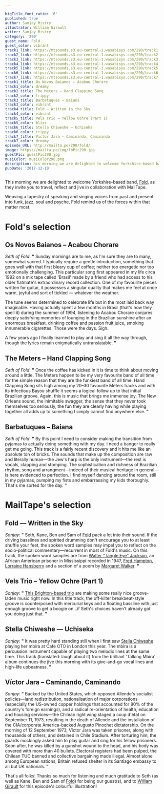 ```yaml
---

bigTitle_font_ratio: '6'
published: true
author: Sanjay Mistry
illustrator: William Girault
writer: Sanjay Mistry
category: '290'
guest_name: Fold
guest_color: vibrant
track1_link: https://mtsounds.s3.eu-central-1.wasabisys.com/290/track1.mp3
track2_link: https://mtsounds.s3.eu-central-1.wasabisys.com/290/track2.mp3
track3_link: https://mtsounds.s3.eu-central-1.wasabisys.com/290/track3.mp3
track4_link: https://mtsounds.s3.eu-central-1.wasabisys.com/290/track4.mp3
track5_link: https://mtsounds.s3.eu-central-1.wasabisys.com/290/track5.mp3
track6_link: https://mtsounds.s3.eu-central-1.wasabisys.com/290/track6.mp3
track7_link: https://mtsounds.s3.eu-central-1.wasabisys.com/290/track7.mp3
track1_title: Os Novos Baianos – Acabou Chorare
track1_color: dreamy
track2_title: The Meters – Hand Clapping Song
track2_color: trippy
track3_title: Barbatuques – Baiana
track3_color: vibrant
track4_title: Fold – Written in the Sky
track4_color: vibrant
track5_title: Vels Trio – Yellow Ochre (Part 1)
track5_color: bliss
track6_title: Stella Chiweshe – Uchiseka
track6_color: trippy
track7_title: Victor Jara – Caminando, Caminando
track7_color: dreamy
episode_URL: http://mailta.pe/290/fold/
image: https://mailta.pe/img/fbPic290.jpg
guestPic: guestPic290.jpg
musiColor: musiColor290.png
description: his morning we are delighted to welcome Yorkshire-based band, Fold, as they invite you to travel, reflect and jive in collaboration with MailTape.
pubDate: '2017-12-10'
---
```

This morning we are delighted to welcome Yorkshire-based band, [Fold](http://fold.fm/), as they invite you to travel, reflect and jive in collaboration with MailTape.
<p>Weaving a tapestry of speaking and singing voices from past and present into funk, jazz, soul and psyche, Fold remind us of the forces within that matter most.


# Fold's selection



## Os Novos Baianos – Acabou Chorare
_Seth of Fold_: **"** Sunday mornings are to me, as I'm sure they are to many, somewhat sacred. I typically require a gentle introduction, something that goes well with that first bleary cup of coffee; neither too energetic nor too emotionally challenging. This particular song first appeared in my life circa 1992 on a mix tape called 'Brasil' made by a friend who had access to his older flatmate's extraordinary record collection. One of my favourite pieces written for guitar, it possesses a singular quality that makes me feel at once warm, joyful and sort of tickled — whatever the weather.

The tune seems determined to celebrate life but in the most laid back way imaginable. Having actually spent a few months in Brasil (that's how they spell it) during the summer of 1994, listening to Acabou Chorare conjures deeply satisfying memories of lounging in the Brazilian sunshine after an enormous breakfast, drinking coffee and passion fruit juice, smoking innumerable cigarettes. Those were the days. Sigh.

A few years ago I finally learned to play and sing it all the way through, though the lyrics remain enigmatically untranslatable. **"** 

## The Meters – Hand Clapping Song
_Seth of Fold_: **"** Once the coffee has kicked in it is time to think about moving around a little. The Meters happen to be my very favourite band of all time for the simple reason that they are the funkiest band of all time. Hand Clapping Song sits high among my 20–30 favourite Meters tracks and with its infectious Bayou shuffle it seems a logical follow up to that initial Brazilian groove. Again, this is music that brings me immense joy. The New Orleans sound, the inimitable swagger, the sense that they never took themselves too seriously, the fun they are clearly having while playing together all adds up to something I simply cannot find anywhere else. **"** 

## Barbatuques – Baiana
_Seth of Fold_: **"** By this point I need to consider making the transition from pyjamas to actually doing something with my day. I need a banger to really get me going. This track is a fairly recent discovery and it hits me like an absolute ton of bricks. The sounds that make up the composition are raw and literally human—the Jew's harp is the only instrument—the rest is vocals, clapping and stomping. The sophistication and richness of Brazilian rhythm, song and arrangment—indeed of their musical heritage in general—is here evidenced to perfection. I find myself dancing around the room, still in my pyjamas, pumping my fists and embarrassing my kids thoroughly. That's me sorted for the day. **"** 


# MailTape's selection

## Fold — Written in the Sky
_Sanjay_: **"** Seth, Kane, Ben and Sam of [Fold](http://fold.fm/) pack a lot into their sound. If the driving basslines and spirited drumming don't encourage you to at least shuffle your feet, the spoken word samples may impel you to reflect on the socio-political commentary—recurrent in most of Fold's music. On this track, the spoken word samples are from [Walter “Tangle Eye” Jackson](https://www.discogs.com/artist/2678688-Walter-Tangle-Eye-Jackson), an African American prisoner in Mississippi recorded in 1947, [Fred Hampton](https://en.wikipedia.org/wiki/Fred_Hampton), [Lorraine Hansberry](https://en.wikipedia.org/wiki/Lorraine_Hansberry) and a section of a poem by [Margaret Walker](https://en.wikipedia.org/wiki/Margaret_Walker). **"** 

## Vels Trio – Yellow Ochre (Part 1)
_Sanjay_: **"** [This Brighton-based trio](https://soundcloud.com/velstrio) are making some really nice groove-laden music right now. In this title track, the off-kilter breakbeat-style groove is counterposed with mercurial keys and a floating bassline with just enough groove to get a boogie on...if Seth's choices haven't already got you doing just that. **"** 

## Stella Chiweshe — Uchiseka
_Sanjay_: **"** It was pretty hard standing still when I first saw [Stella Chiweshe](http://www.stellachiweshe.com/) playing her mbira at Cafe OTO in London this year. The mbira is a percussion instrument capable of playing two melodic lines at the same time. This track (translated: laugh about it) from the brilliant 'Talking Mbira' album continues the jive this morning with its give-and-go vocal lines and high-life upbeatness. **"** 

## Víctor Jara – Caminando, Caminando
_Sanjay_: **"** Backed by the United States, which opposed Allende's socialist policies—land redistribution, nationalisation of major corporations (especially the US-owned copper holdings that accounted for 80% of the country's foreign earnings), and a radical re-orientation of health, education and housing services—the Chilean right wing staged a coup d'état on September 11, 1973, resulting in the death of Allende and the installation of the CIA/corporate America-backed Augusto Pinochet dictatorship. On the morning of 12 September 1973, Víctor Jara was taken prisoner, along with thousands of others, and detained in Chile Stadium. After torturing him, the guards mockingly asked him to play guitar and sing for his fellow prisoners. Soon after, he was killed by a gunshot wound to the head, and his body was covered with more than 40 bullets. Electoral registers had been pulped, the Chilean TUC banned and collective bargaining made illegal. Almost alone among European nations, Britain refused shelter in its Santiago embassy to all but UK nationals. **"** 

That's all folks! Thanks so much for listening and much gratitude to Seth (as well as Kane, Ben and Sam of [Fold](http://fold.fm/)) for being our guest(s), and to [William Girault](http://williamgirault.com/) for this episode's colourful illustration!
